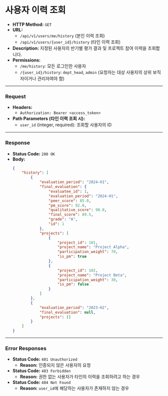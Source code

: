 # 사용자 이력 조회

- **HTTP Method:** `GET`
- **URL:**
    - `/api/v1/users/me/history` (본인 이력 조회)
    - `/api/v1/users/{user_id}/history` (타인 이력 조회)
- **Description:** 지정된 사용자의 반기별 평가 결과 및 프로젝트 참여 이력을 조회합니다.
- **Permissions:**
    - `/me/history`: 모든 로그인한 사용자
    - `/{user_id}/history`: `dept_head`, `admin` (요청자는 대상 사용자의 상위 보직자이거나 관리자여야 함)

---

### Request

- **Headers:**
    - `Authorization: Bearer <access_token>`
- **Path Parameters (타인 이력 조회 시):**
    - `user_id` (integer, required): 조회할 사용자의 ID

---

### Response

- **Status Code:** `200 OK`
- **Body:**
    ```json
    {
        "history": [
            {
                "evaluation_period": "2024-H1",
                "final_evaluation": {
                    "evaluatee_id": 1,
                    "evaluation_period": "2024-H1",
                    "peer_score": 85.0,
                    "pm_score": 92.0,
                    "qualitative_score": 90.0,
                    "final_score": 89.5,
                    "grade": "A",
                    "id": 1
                },
                "projects": [
                    {
                        "project_id": 101,
                        "project_name": "Project Alpha",
                        "participation_weight": 70,
                        "is_pm": true
                    },
                    {
                        "project_id": 102,
                        "project_name": "Project Beta",
                        "participation_weight": 30,
                        "is_pm": false
                    }
                ]
            },
            {
                "evaluation_period": "2023-H2",
                "final_evaluation": null,
                "projects": []
            }
        ]
    }
    ```

---

### Error Responses

- **Status Code:** `401 Unauthorized`
    - **Reason:** 인증되지 않은 사용자의 요청
- **Status Code:** `403 Forbidden`
    - **Reason:** 권한 없는 사용자가 타인의 이력을 조회하려고 하는 경우
- **Status Code:** `404 Not Found`
    - **Reason:** `user_id`에 해당하는 사용자가 존재하지 않는 경우
